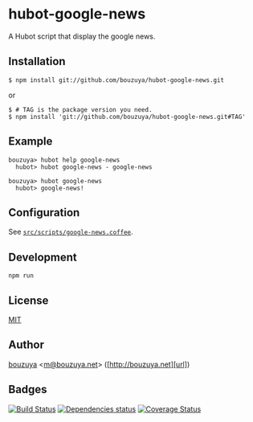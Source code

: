# hubot-google-news

A Hubot script that display the google news.

## Installation

    $ npm install git://github.com/bouzuya/hubot-google-news.git

or

    $ # TAG is the package version you need.
    $ npm install 'git://github.com/bouzuya/hubot-google-news.git#TAG'

## Example

    bouzuya> hubot help google-news
      hubot> hubot google-news - google-news

    bouzuya> hubot google-news
      hubot> google-news!

## Configuration

See [`src/scripts/google-news.coffee`](src/scripts/google-news.coffee).

## Development

`npm run`

## License

[MIT](LICENSE)

## Author

[bouzuya][user] &lt;[m@bouzuya.net][mail]&gt; ([http://bouzuya.net][url])

## Badges

[![Build Status][travis-badge]][travis]
[![Dependencies status][david-dm-badge]][david-dm]
[![Coverage Status][coveralls-badge]][coveralls]

[travis]: https://travis-ci.org/bouzuya/hubot-google-news
[travis-badge]: https://travis-ci.org/bouzuya/hubot-google-news.svg?branch=master
[david-dm]: https://david-dm.org/bouzuya/hubot-google-news
[david-dm-badge]: https://david-dm.org/bouzuya/hubot-google-news.png
[coveralls]: https://coveralls.io/r/bouzuya/hubot-google-news
[coveralls-badge]: https://img.shields.io/coveralls/bouzuya/hubot-google-news.svg
[user]: https://github.com/bouzuya
[mail]: mailto:m@bouzuya.net
[url]: http://bouzuya.net

